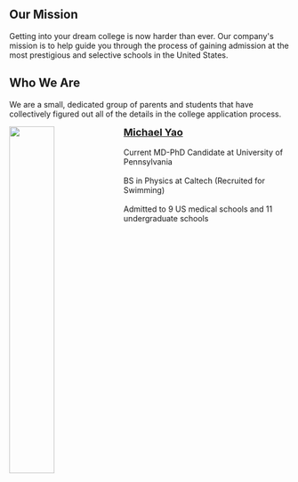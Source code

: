 ## Our Mission

Getting into your dream college is now harder than ever. Our company's mission is to help guide you through the process of gaining admission at the most prestigious and selective schools in the United States.

## Who We Are

We are a small, dedicated group of parents and students that have collectively figured out all of the details in the college application process.

<!---
<img src="/consulting/assets/images/woman.png" width="50%" height="50%" style="float:left">
<div style="float:right">
	<p><b>Jennifer Lee</b></p>
	<p>Son Recruited for Fencing at Princeton University</p>
</div>


<div class="container">
  <img class="container__image" src="/consulting/assets/images/michael.png">
  <div class="container__text">
    <p><a href="https://michaelsyao.com"><b>Michael Yao</b></a></p>
	<p><em>Current MD-PhD Candidate at University of Pennsylvania</em></p>
	<p><em>BS in Physics at Caltech (Recruited for Swimming)</em></p>
	<p><em>Admitted to 9 US medical schools and 11 undergraduate schools</em></p>
  </div>	
</div>


<div class="container">
  <img src="/consulting/assets/images/michael.png" class="image" style="width:100%">
  <div class="middle">
    <div class="text">
        <p><a href="https://michaelsyao.com"><b>Michael Yao</b></a></p>
        <p>Current MD-PhD Candidate at University of Pennsylvania</p>
        <p>BS in Physics at Caltech (Recruited for Swimming)</p>
        <p>Admitted to 9 US medical schools and 11 undergraduate schools</p>
    </div>
  </div>
</div>
--->

<div>
    <p><img src="/consulting/assets/images/michael.png" height="40%" width="40%" border="0px" style="float: left;padding-right:4px"><a href="https://michaelsyao.com"><b style="font-size: large">Michael Yao</b></a><br><br>Current MD-PhD Candidate at University of Pennsylvania<br><br>BS in Physics at Caltech (Recruited for Swimming)<br><br>Admitted to 9 US medical schools and 11 undergraduate schools</p>
</div>


